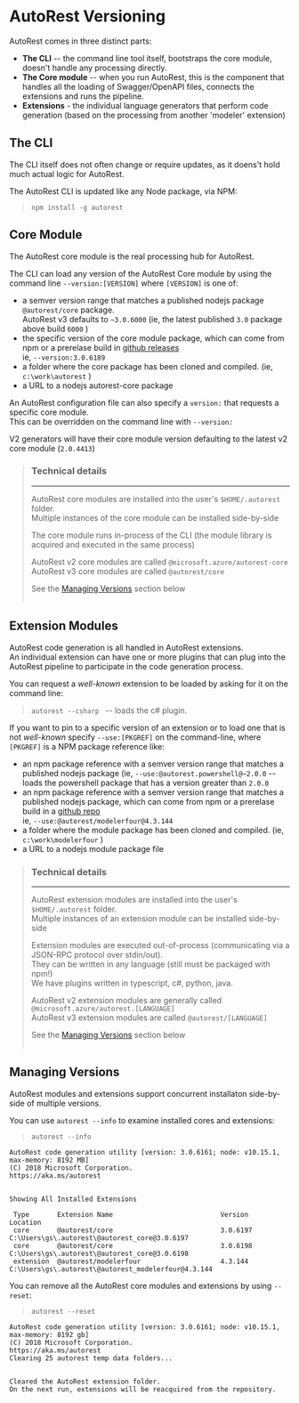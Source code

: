 # AutoRest Versioning

AutoRest comes in three distinct parts:
 - **The CLI** -- the command line tool itself, bootstraps the core module, doesn't handle any processing directly.
 - **The Core module** -- when you run AutoRest, this is the component that handles all the loading of Swagger/OpenAPI files, connects the extensions and runs the pipeline.
 - **Extensions** - the individual language generators that perform code generation (based on the processing from another 'modeler' extension)

## The CLI

The CLI itself does not often change or require updates, as it doens't hold much actual logic for AutoRest.

The AutoRest CLI is updated like any Node package, via NPM:
> `npm install -g autorest`

## Core Module

The AutoRest core module is the real processing hub for AutoRest.

The CLI can load any version of the AutoRest Core module by using the command line `--version:[VERSION]`  where `[VERSION]` is one of:
 - a semver version range that matches a published nodejs package `@autorest/core` package.<br>AutoRest v3 defaults to `~3.0.6000` (ie, the latest published `3.0` package above build `6000` )
 - the specific version of the core module package, which can come from npm or a prerelase build in [github releases](https://github.com/azure/autorest/releases)<br>ie,  `--version:3.0.6189`
 - a folder where the core package has been cloned and compiled. (ie, `c:\work\autorest` )
 - a URL to a nodejs autorest-core package

An AutoRest configuration file can also specify a `version:` that requests a specific core module.<br>
This can be overridden on the command line with `--version:`<br>

V2 generators will have their core module version defaulting to the latest v2 core module (`2.0.4413`)

> ### Technical details
> ---
> AutoRest core modules are installed into the user's `$HOME/.autorest` folder.<br>
> Multiple instances of the core module can be installed side-by-side<br>
>
> The core module runs in-process of the CLI (the module library is acquired and executed in the same process)
>
> AutoRest v2 core modules are called `@microsoft.azure/autorest-core` <br>
> AutoRest v3 core modules are called `@autorest/core`<br>
>
>
> See the [Managing Versions](#Managing-Versions) section below<br>
> &nbsp;

## Extension Modules

AutoRest code generation is all handled in AutoRest extensions. <br>
An individual extension can have one or more plugins that can plug into the AutoRest pipeline to participate in the code generation process.

You can request a _well-known_ extension to be loaded by asking for it on the command line:

> `autorest --csharp ` -- loads the c# plugin.

If you want to pin to a specific version of an extension or to load one that is not _well-known_ specify `--use:[PKGREF]` on the command-line, where `[PKGREF]` is a NPM package reference like:
 - an npm package reference with a semver version range that matches a published nodejs package (ie, `--use:@autorest.powershell@~2.0.0` -- loads the powershell package that has a version greater than `2.0.0 `
 - an npm package reference with a semver version range that matches a published nodejs package, which can come from npm or a prerelase build in a [github repo](https://github.com/azure/autorest.modelerfour/relases)<br>ie,  `--use:@autorest/modelerfour@4.3.144`
 - a folder where the module package has been cloned and compiled. (ie, `c:\work\modelerfour` )
 - a URL to a nodejs module package file

> ### Technical details
> ---
> AutoRest extension modules are installed into the user's `$HOME/.autorest` folder.<br>
> Multiple instances of an extension module can be installed side-by-side<br>
>
> Extension modules are executed out-of-process (communicating via a JSON-RPC protocol over stdin/out). <br>
> They can be written in any language (still must be packaged with npm!)<br>
> We have plugins written in typescript, c#, python, java.
>
>
> AutoRest v2 extension modules are generally called `@microsoft.azure/autorest.[LANGUAGE]` <br>
> AutoRest v3 extension modules are called `@autorest/[LANGUAGE]`<br>
>
>
> See the [Managing Versions](#Managing-Versions) section below<br>
> &nbsp;


## Managing Versions

AutoRest modules and extensions support concurrent installaton side-by-side of multiple versions.

You can use `autorest --info` to examine installed cores and extensions:

> `autorest --info`
``` text
AutoRest code generation utility [version: 3.0.6161; node: v10.15.1, max-memory: 8192 MB]
(C) 2018 Microsoft Corporation.
https://aka.ms/autorest


Showing All Installed Extensions

 Type       Extension Name                           Version      Location
 core       @autorest/core                           3.0.6197     C:\Users\gs\.autorest\@autorest_core@3.0.6197
 core       @autorest/core                           3.0.6198     C:\Users\gs\.autorest\@autorest_core@3.0.6198
 extension  @autorest/modelerfour                    4.3.144      C:\Users\gs\.autorest\@autorest_modelerfour@4.3.144
```

You can remove all the AutoRest core modules and extensions by using `--reset`:

> `autorest --reset`
``` text
AutoRest code generation utility [version: 3.0.6161; node: v10.15.1, max-memory: 8192 gb]
(C) 2018 Microsoft Corporation.
https://aka.ms/autorest
Clearing 25 autorest temp data folders...


Cleared the AutoRest extension folder.
On the next run, extensions will be reacquired from the repository.
```
